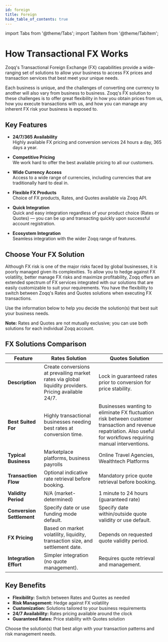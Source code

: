 ```yaml
---
id: foreign
title: Foreign
hide_table_of_contents: true
---
```


import Tabs from '@theme/Tabs';
import TabItem from '@theme/TabItem';

# How Transactional FX Works

Zoqq's Transactional Foreign Exchange (FX) capabilities provide a wide-ranging set of solutions to allow your business to access FX prices and transaction services that best meet your unique needs.

Each business is unique, and the challenges of converting one currency to another will also vary from business to business. Zoqq's FX solution to these challenges is to offer great flexibility in how you obtain prices from us, how you execute transactions with us, and how you can manage any inherent FX risk your business is exposed to.

## Key Features

- **24/7/365 Availability**  
  Highly available FX pricing and conversion services 24 hours a day, 365 days a year.

- **Competitive Pricing**  
  We work hard to offer the best available pricing to all our customers.

- **Wide Currency Access**  
  Access to a wide range of currencies, including currencies that are traditionally hard to deal in.

- **Flexible FX Products**  
  Choice of FX products, Rates, and Quotes available via Zoqq API.

- **Quick Integration**  
  Quick and easy integration regardless of your product choice (Rates or Quotes) — you can be up and transacting quickly upon successful account registration.

- **Ecosystem Integration**  
  Seamless integration with the wider Zoqq range of features.

## Choose Your FX Solution

Although FX risk is one of the major risks faced by global businesses, it is poorly managed given its complexities. To allow you to hedge against FX volatility, better manage FX risks and maximize profitability, Zoqq offers an extended spectrum of FX services integrated with our solutions that are easily customizable to suit your requirements. You have the flexibility to switch between Zoqq's Rates and Quotes solutions when executing FX transactions.

Use the information below to help you decide the solution(s) that best suit your business needs.

**Note:** Rates and Quotes are not mutually exclusive; you can use both solutions for each individual Zoqq account.

## FX Solutions Comparison

| Feature                   | Rates Solution                                                                                        | Quotes Solution                                                                                                                                                      |
| ------------------------- | ----------------------------------------------------------------------------------------------------- | -------------------------------------------------------------------------------------------------------------------------------------------------------------------- |
| **Description**           | Create conversions at prevailing market rates via global liquidity providers. Pricing available 24/7. | Lock in guaranteed rates prior to conversion for price stability.                                                                                                    |
| **Best Suited For**       | Highly transactional businesses needing best rates at conversion time.                                | Businesses wanting to eliminate FX fluctuation risk between customer transaction and revenue repatriation. Also useful for workflows requiring manual interventions. |
| **Typical Business**      | Marketplace platforms, business payrolls                                                              | Online Travel Agencies, Wealthtech Platforms                                                                                                                         |
| **Transaction Flow**      | Optional indicative rate retrieval before booking.                                                    | Mandatory price quote retrieval before booking.                                                                                                                      |
| **Validity Period**       | N/A (market-determined)                                                                               | 1 minute to 24 hours (guaranteed rate)                                                                                                                               |
| **Conversion Settlement** | Specify date or use funding mode default.                                                             | Specify date within/outside quote validity or use default.                                                                                                           |
| **FX Pricing**            | Based on market volatility, liquidity, transaction size, and settlement date.                         | Depends on requested quote validity period.                                                                                                                          |
| **Integration Effort**    | Simpler integration (no quote management).                                                            | Requires quote retrieval and management.                                                                                                                             |

## Key Benefits

- **Flexibility:** Switch between Rates and Quotes as needed
- **Risk Management:** Hedge against FX volatility
- **Customization:** Solutions tailored to your business requirements
- **24/7 Availability:** Rates pricing available around the clock
- **Guaranteed Rates:** Price stability with Quotes solution

Choose the solution(s) that best align with your transaction patterns and risk management needs.
